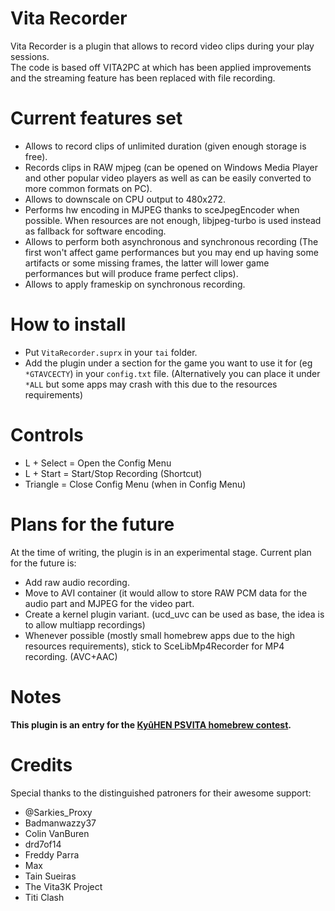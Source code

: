 # Vita Recorder
Vita Recorder is a plugin that allows to record video clips during your play sessions.<br>
The code is based off VITA2PC at which has been applied improvements and the streaming feature has been replaced with file recording.

# Current features set
* Allows to record clips of unlimited duration (given enough storage is free).
* Records clips in RAW mjpeg (can be opened on Windows Media Player and other popular video players as well as can be easily converted to more common formats on PC).
* Allows to downscale on CPU output to 480x272.
* Performs hw encoding in MJPEG thanks to sceJpegEncoder when possible. When resources are not enough, libjpeg-turbo is used instead as fallback for software encoding.
* Allows to perform both asynchronous and synchronous recording (The first won't affect game performances but you may end up having some artifacts or some missing frames, the latter will lower game performances but will produce frame perfect clips).
* Allows to apply frameskip on synchronous recording.

# How to install
* Put `VitaRecorder.suprx` in your `tai` folder.
* Add the plugin under a section for the game you want to use it for (eg `*GTAVCECTY`) in your `config.txt` file. (Alternatively you can place it under `*ALL` but some apps may crash with this due to the resources requirements)

# Controls
* L + Select = Open the Config Menu
* L + Start = Start/Stop Recording (Shortcut)
* Triangle = Close Config Menu (when in Config Menu)

# Plans for the future
At the time of writing, the plugin is in an experimental stage. Current plan for the future is:<br>
* Add raw audio recording.
* Move to AVI container (it would allow to store RAW PCM data for the audio part and MJPEG for the video part.
* Create a kernel plugin variant. (ucd_uvc can be used as base, the idea is to allow multiapp recordings)
* Whenever possible (mostly small homebrew apps due to the high resources requirements), stick to SceLibMp4Recorder for MP4 recording. (AVC+AAC)

# Notes
<b>This plugin is an entry for the [KyûHEN PSVITA homebrew contest](https://kyuhen.customprotocol.com/en/).</b>

# Credits
Special thanks to the distinguished patroners for their awesome support:
- @Sarkies_Proxy
- Badmanwazzy37
- Colin VanBuren
- drd7of14
- Freddy Parra
- Max
- Tain Sueiras
- The Vita3K Project
- Titi Clash
